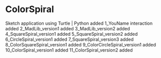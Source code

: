# ColorSpiral

Sketch application using Turtle | Python
added 1_YouName interaction
added 2_MadLib_version1
added 3_MadLib_version2
added 4_SquareSpiral_version1
added 5_SquareSpiral_version2
added 6_CircleSpiral_version1
added 7_SquareSpiral_version3
added 8_ColorSquareSpiral_version1
added 9_ColorCircleSpiral_version1
added 10_ColorSpiral_version1
added 11_ColorSpiral_version2
added 
